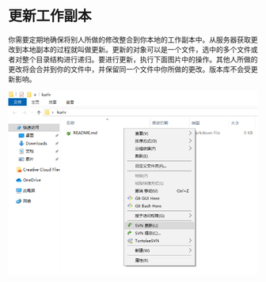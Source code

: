 # 更新工作副本

你需要定期地确保将别人所做的修改整合到你本地的工作副本中。从服务器获取更改到本地副本的过程就叫做更新。更新的对象可以是一个文件，选中的多个文件或者对整个目录结构进行递归。要进行更新，执行下面图片中的操作。其他人所做的更改将会合并到你的文件中，并保留同一个文件中你所做的更改。版本库不会受更新影响。

![更新工作副本](./更新工作副本.png)